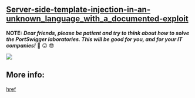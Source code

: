 ## [Server-side-template-injection-in-an-unknown_language_with_a_documented-exploit](https://portswigger.net/web-security/server-side-template-injection/exploiting/lab-server-side-template-injection-in-an-unknown-language-with-a-documented-exploit)


**NOTE:** ***Dear friends, please be patient and try to think about how to solve the PortSwigger laboratories. This will be good for you, and for your IT companies!*** 🤫 😛 😎

![](https://github.com/nu11secur1ty/PortSwigger-Web-Security-Academy/blob/main/Server-side-template-injection/Server-side-template-injection-in-an-unknown_language_with_a_documented-exploit-PoC/Docs/Screenshot%202022-05-11%20105909.png)

## More info:
[href](https://www.nu11secur1ty.com/2022/05/server-side-template-injection-in.html)
